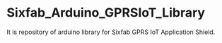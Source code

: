 # Sixfab_Arduino_GPRSIoT_Library
It is repository of arduino library for Sixfab GPRS IoT Application Shield. 
